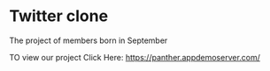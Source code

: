 # Twitter clone
The project of members born in September

TO view our project Click Here: https://panther.appdemoserver.com/
